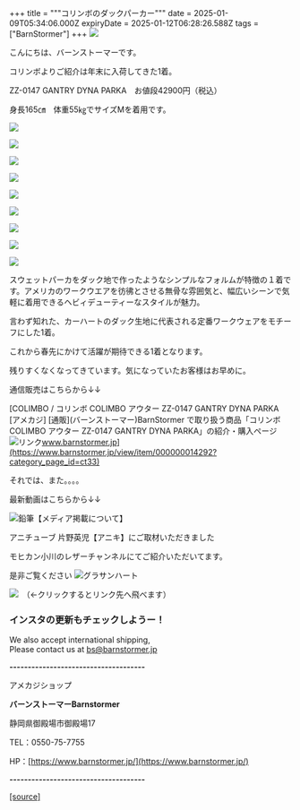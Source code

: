 +++
title = """コリンボのダックパーカー"""
date = 2025-01-09T05:34:06.000Z
expiryDate = 2025-01-12T06:28:26.588Z
tags = ["BarnStormer"]
+++
[![](https://stat.ameba.jp/user_images/20231023/16/barnstormer-go/b2/03/p/o0420015015354743273.png)](https://ameblo.jp/barnstormer-go/entry-12825670498.html)

こんにちは、バーンストーマーです。

コリンボよりご紹介は年末に入荷してきた1着。

ZZ-0147 GANTRY DYNA PARKA　お値段42900円（税込）

身長165㎝　体重55㎏でサイズMを着用です。

[![](https://stat.ameba.jp/user_images/20250109/14/barnstormer-go/3f/87/j/o0466070015531247925.jpg)](https://stat.ameba.jp/user_images/20250109/14/barnstormer-go/3f/87/j/o0466070015531247925.jpg)

[![](https://stat.ameba.jp/user_images/20250109/14/barnstormer-go/a5/b1/j/o0466070015531247926.jpg)](https://stat.ameba.jp/user_images/20250109/14/barnstormer-go/a5/b1/j/o0466070015531247926.jpg)

[![](https://stat.ameba.jp/user_images/20250109/14/barnstormer-go/09/14/j/o0466070015531247928.jpg)](https://stat.ameba.jp/user_images/20250109/14/barnstormer-go/09/14/j/o0466070015531247928.jpg)

[![](https://stat.ameba.jp/user_images/20250109/14/barnstormer-go/3a/f5/j/o0466070015531247929.jpg)](https://stat.ameba.jp/user_images/20250109/14/barnstormer-go/3a/f5/j/o0466070015531247929.jpg)

[![](https://stat.ameba.jp/user_images/20250109/14/barnstormer-go/88/9b/j/o0466070015531247933.jpg)](https://stat.ameba.jp/user_images/20250109/14/barnstormer-go/88/9b/j/o0466070015531247933.jpg)

[![](https://stat.ameba.jp/user_images/20250109/14/barnstormer-go/33/81/j/o0466070015531247934.jpg)](https://stat.ameba.jp/user_images/20250109/14/barnstormer-go/33/81/j/o0466070015531247934.jpg)

[![](https://stat.ameba.jp/user_images/20250109/14/barnstormer-go/20/f1/j/o0466070015531247935.jpg)](https://stat.ameba.jp/user_images/20250109/14/barnstormer-go/20/f1/j/o0466070015531247935.jpg)

[![](https://stat.ameba.jp/user_images/20250109/14/barnstormer-go/be/3c/j/o0466070015531247936.jpg)](https://stat.ameba.jp/user_images/20250109/14/barnstormer-go/be/3c/j/o0466070015531247936.jpg)

[![](https://stat.ameba.jp/user_images/20250109/14/barnstormer-go/1b/bb/j/o0466070015531247938.jpg)](https://stat.ameba.jp/user_images/20250109/14/barnstormer-go/1b/bb/j/o0466070015531247938.jpg)

スウェットパーカをダック地で作ったようなシンプルなフォルムが特徴の１着です。アメリカのワークウエアを彷彿とさせる無骨な雰囲気と、幅広いシーンで気軽に着用できるヘビィデューティーなスタイルが魅力。

言わず知れた、カーハートのダック生地に代表される定番ワークウェアをモチーフにした1着。

これから春先にかけて活躍が期待できる1着となります。

残りすくなくなってきています。気になっていたお客様はお早めに。

通信販売はこちらから↓↓

[COLIMBO / コリンボ COLIMBO アウター ZZ-0147 GANTRY DYNA PARKA \[アメカジ\] \[通販\](バーンストーマー)BarnStormer で取り扱う商品「コリンボ COLIMBO アウター ZZ-0147 GANTRY DYNA PARKA」の紹介・購入ページ![リンク](https://c.stat100.ameba.jp/ameblo/symbols/v3.20.0/svg/gray/editor_link.svg)www.barnstormer.jp](https://www.barnstormer.jp/view/item/000000014292?category_page_id=ct33)

それでは、また。。。。

最新動画はこちらから↓↓

![鉛筆](https://stat100.ameba.jp/blog/ucs/img/char/char3/519.png)【メディア掲載について】

アニチューブ 片野英児【アニキ】にご取材いただきました

モヒカン小川のレザーチャンネルにてご紹介いただいてます。

是非ご覧ください ![グラサンハート](https://stat100.ameba.jp/blog/ucs/img/char/char3/148.png)

[![](https://stat.ameba.jp/user_images/20230412/16/barnstormer-go/6a/23/p/o0108010815269242493.png)](https://www.instagram.com/barnstormer_daily/)　（←クリックするとリンク先へ飛べます）

### インスタの更新もチェックしようー！

We also accept international shipping,  
Please contact us at bs@barnstormer.jp

**\-------------------------------------**

アメカジショップ

**バーンストーマーBarnstormer**

静岡県御殿場市御殿場17

TEL：0550-75-7755

HP：[https://www.barnstormer.jp/](https://www.barnstormer.jp/)

**\-------------------------------------**

[[source]](https://ameblo.jp/barnstormer-go/entry-12881778721.html)
